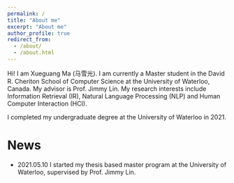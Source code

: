```yaml
---
permalink: /
title: "About me"
excerpt: "About me"
author_profile: true
redirect_from: 
  - /about/
  - /about.html
---
```


Hi! I am Xueguang Ma (马雪光).
I am currently a Master student in the David R. Cheriton School of Computer Science at the University of Waterloo, Canada.
My advisor is Prof. Jimmy Lin.
My research interests include Information Retrieval (IR), Natural Language Processing (NLP) and Human Computer Interaction (HCI).

I completed my undergraduate degree at the University of Waterloo in 2021.

# News

- 2021.05.10 I started my thesis based master program at the University of Waterloo, supervised by Prof. Jimmy Lin.